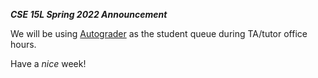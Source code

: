 __*CSE 15L Spring 2022 Announcement*__

We will be using [Autograder](https://autograder.ucsd.edu) as the student queue during TA/tutor office hours.

Have a *nice* week!
